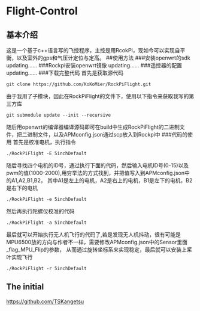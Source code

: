 # Flight-Control
## 基本介绍
这是一个基于c++语言写的飞控程序，主控是用RcokPI，现如今可以实现自平衡，以及室外的gps和气压计定位与定高。
##使用方法
###安装openwrt的sdk
updating......
###Rockpi安装openwrt镜像
updating......
###遥控器的配置
updating......
###下载完整代码
首先是获取源代码
```
git clone https://github.com/KoKoMier/RockPiFlight.git
```
由于我用了子模块，因此在RockPiFlight的文件下，使用以下指令来获取我写的第三方库
```
git submodule update --init --recursive
```
随后用openwrt的编译器编译源码即可在build中生成RockPiFlight的二进制文件，把二进制文件，以及APMconfig.json通过scp放入到Rockpi中
###代码的使用
首先是校准电机，执行指令
```
./RockPiFlight -E 5inchDefault
```
随后寻找四个电机的ID号，通过执行下面的代码，然后输入电机ID号(0-15)以及pwm的值(1000-2000),用穷举法的方式找到，并把值写入到APMconfig.json中的A1,A2,B1,B2，
其中A1是左上的电机，A2是右上的电机，B1是左下的电机，B2是右下的电机
```
./RockPiFlight -e 5inchDefault
```
然后再执行陀螺仪校准的代码
```
./RockPiFlight -a 5inchDefault
```
最后就可以开始执行无人机飞行的代码了,若是发现无人机抖动，很有可能是MPU6500放的方向与作者不一样，需要修改APMconfig.json中的Sensor里面_flag_MPU_Flip的参数，
从而通过旋转坐标系来实现稳定，最后就可以安装上桨叶实现飞行
```
./RockPiFlight -r 5inchDefault
```
## The initial
https://github.com/TSKangetsu

